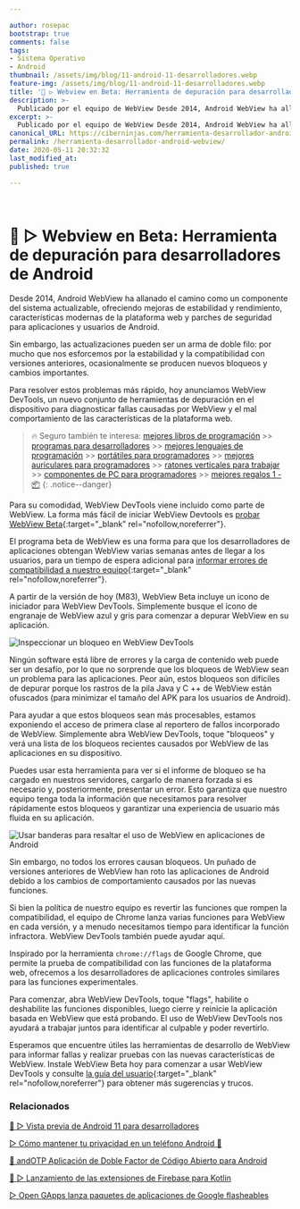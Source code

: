 ```yaml
---

author: rosepac
bootstrap: true
comments: false
tags:
- Sistema Operativo
- Android
thumbnail: /assets/img/blog/11-android-11-desarrolladores.webp
feature-img: /assets/img/blog/11-android-11-desarrolladores.webp
title: '🔩 ▷ Webview en Beta: Herramienta de depuración para desarrolladores Android'
description: >-
  Publicado por el equipo de WebView Desde 2014, Android WebView ha allanando el camino para convertirse en un componente del sistema operativo Android actualizable.
excerpt: >-
  Publicado por el equipo de WebView Desde 2014, Android WebView ha allanando el camino para convertirse en un componente del sistema operativo Android actualizable.
canonical_URL: https://ciberninjas.com/herramienta-desarrollador-android-webview/
permalink: /herramienta-desarrollador-android-webview/
date: 2020-05-11 20:32:32
last_modified_at: 
published: true

---
```

<br/>

# 🔩 ▷ Webview en Beta: Herramienta de depuración para desarrolladores de Android

Desde 2014, Android WebView ha allanado el camino como un componente del sistema actualizable, ofreciendo mejoras de estabilidad y rendimiento, características modernas de la plataforma web y parches de seguridad para aplicaciones y usuarios de Android.

Sin embargo, las actualizaciones pueden ser un arma de doble filo: por mucho que nos esforcemos por la estabilidad y la compatibilidad con versiones anteriores, ocasionalmente se producen nuevos bloqueos y cambios importantes.

Para resolver estos problemas más rápido, hoy anunciamos WebView DevTools, un nuevo conjunto de herramientas de depuración en el dispositivo para diagnosticar fallas causadas por WebView y el mal comportamiento de las características de la plataforma web.

> 🔥 Seguro también te interesa: [mejores libros de programación](/programar/) >> [programas para desarrolladores](/mejores-sistemas-operativos-para-hackear/) >> [mejores lenguajes de programación](/15-mejores-lenguajes-programacion/) >> [portátiles para programadores]() >> [mejores auriculares para programadores](/auriculares-dise%C3%B1o/) >> [ratones verticales para trabajar](/teclados-ratones-dise%C3%B1o/) >> [componentes de PC para programadores](/ordenadores-componentes/) >> [mejores regalos 1 - 📦](/black-friday-amazon/)
{: .notice--danger}

Para su comodidad, WebView DevTools viene incluido como parte de WebView. La forma más fácil de iniciar WebView Devtools es [probar WebView Beta](https://chromium.googlesource.com/chromium/src/+/HEAD/android_webview/docs/prerelease.md){:target="_blank" rel="nofollow,noreferrer"}.

El programa beta de WebView es una forma para que los desarrolladores de aplicaciones obtengan WebView varias semanas antes de llegar a los usuarios, para un tiempo de espera adicional para [informar errores de compatibilidad a nuestro equipo](https://bugs.chromium.org/p/chromium/issues/entry?template=Webview+Bugs&labels=Via-WebView-Blog){:target="_blank" rel="nofollow,noreferrer"}.

A partir de la versión de hoy (M83), WebView Beta incluye un icono de iniciador para WebView DevTools. Simplemente busque el ícono de engranaje de WebView azul y gris para comenzar a depurar WebView en su aplicación.

![Inspeccionar un bloqueo en WebView DevTools](https://1.bp.blogspot.com/-Wu-KqYgso9Q/XpoX_vC3lkI/AAAAAAAAO4U/r95fkVJJam0gxx75FQmZzjrwKDib7g1ggCLcBGAsYHQ/s1600/AD_Webview%2Bimage%2B1.gif "Inspeccionar un bloqueo en WebView DevTools")

Ningún software está libre de errores y la carga de contenido web puede ser un desafío, por lo que no sorprende que los bloqueos de WebView sean un problema para las aplicaciones. Peor aún, estos bloqueos son difíciles de depurar porque los rastros de la pila Java y C ++ de WebView están ofuscados (para minimizar el tamaño del APK para los usuarios de Android).

Para ayudar a que estos bloqueos sean más procesables, estamos exponiendo el acceso de primera clase al reportero de fallos incorporado de WebView. Simplemente abra WebView DevTools, toque "bloqueos" y verá una lista de los bloqueos recientes causados por WebView de las aplicaciones en su dispositivo. 

Puedes usar esta herramienta para ver si el informe de bloqueo se ha cargado en nuestros servidores, cargarlo de manera forzada si es necesario y, posteriormente, presentar un error. Esto garantiza que nuestro equipo tenga toda la información que necesitamos para resolver rápidamente estos bloqueos y garantizar una experiencia de usuario más fluida en su aplicación.

![Usar banderas para resaltar el uso de WebView en aplicaciones de Android](https://1.bp.blogspot.com/-VSv9mpaVrrc/XpoQ4KbaW_I/AAAAAAAAO4I/XK8Xfii9McMlwJe27_4oAGCmXFzEGQBPQCLcBGAsYHQ/s1600/revised-flags.gif "Usar banderas para resaltar el uso de WebView en aplicaciones de Android")

Sin embargo, no todos los errores causan bloqueos. Un puñado de versiones anteriores de WebView han roto las aplicaciones de Android debido a los cambios de comportamiento causados por las nuevas funciones.

Si bien la política de nuestro equipo es revertir las funciones que rompen la compatibilidad, el equipo de Chrome lanza varias funciones para WebView en cada versión, y a menudo necesitamos tiempo para identificar la función infractora. WebView DevTools también puede ayudar aquí.

Inspirado por la herramienta ```chrome://flags``` de Google Chrome, que permite la prueba de compatibilidad con las funciones de la plataforma web, ofrecemos a los desarrolladores de aplicaciones controles similares para las funciones experimentales.

Para comenzar, abra WebView DevTools, toque "flags", habilite o deshabilite las funciones disponibles, luego cierre y reinicie la aplicación basada en WebView que está probando. El uso de WebView DevTools nos ayudará a trabajar juntos para identificar al culpable y poder revertirlo.

Esperamos que encuentre útiles las herramientas de desarrollo de WebView para informar fallas y realizar pruebas con las nuevas características de WebView. Instale WebView Beta hoy para comenzar a usar WebView DevTools y consulte [la guía del usuario](https://chromium.googlesource.com/chromium/src/+/HEAD/android_webview/docs/developer-ui.md){:target="_blank" rel="nofollow,noreferrer"} para obtener más sugerencias y trucos.


### **Relacionados** <!-- omit in toc -->

[📱 ▷ Vista previa de Android 11 para desarrolladores](/android-11-para-desarrolladores/)

[▷ Cómo mantener tu privacidad en un teléfono Android 📲](/como-mantener-tu-privacidad-usando-android/)

[📱 andOTP Aplicación de Doble Factor de Código Abierto para Android](/andotp-aplicaci%C3%B3n-de-doble-factor-de-c%C3%B3digo-abierto-para-android/)

[🚀 ▷ Lanzamiento de las extensiones de Firebase para Kotlin](/firebase-extensiones-kotlin/)

[▷ Open GApps lanza paquetes de aplicaciones de Google flasheables](/open-gapps-aplicaciones-google-flasheables/)